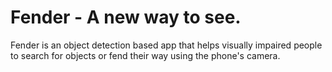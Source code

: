 # Fender - A new way to see. 

Fender is an object detection based app that helps visually impaired people to search for objects or fend their way using the phone's camera.

